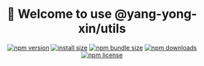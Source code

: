 <div align="center">

# 🚀 Welcome to use @yang-yong-xin/utils
[![npm version](https://img.shields.io/npm/v/@yang-yong-xin/utils.svg?style=flat-square)](https://www.npmjs.org/package/@yang-yong-xin/utils)
[![install size](https://img.shields.io/badge/dynamic/json?url=https://packagephobia.com/v2/api.json?p=@yang-yong-xin/utils&query=$.install.pretty&label=install%20size&style=flat-square)](https://packagephobia.now.sh/result?p=@yang-yong-xin/utils)
[![npm bundle size](https://img.shields.io/bundlephobia/minzip/@yang-yong-xin/utils?style=flat-square)](https://bundlephobia.com/package/@yang-yong-xin/utils@latest)
[![npm downloads](https://img.shields.io/npm/dm/@yang-yong-xin/utils.svg?style=flat-square)](https://npm-stat.com/charts.html?package=@yang-yong-xin/utils)
[![npm license](https://img.shields.io/npm/l/@yang-yong-xin/utils.svg?style=flat-square)](https://img.shields.io/npm/l/@yang-yong-xin/utils.svg?style=flat-square)

</div>